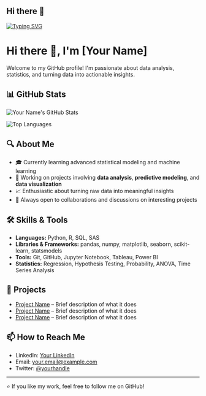 ## Hi there 👋

[![Typing SVG](https://readme-typing-svg.demolab.com/?lines=I+am+Chandra+Lokesh;Coffee-powered+Java+Developer;From+Design+to+Development;I+build+both+functional+and;User-friendly+Applications)](https://git.io/typing-svg)


# Hi there 👋, I'm [Your Name]

Welcome to my GitHub profile! I'm passionate about data analysis, statistics, and turning data into actionable insights.

## 📊 GitHub Stats

![Your Name's GitHub Stats](https://github-readme-stats.vercel.app/api?username=your-username&show_icons=true&theme=radical)

![Top Languages](https://github-readme-stats.vercel.app/api/top-langs/?username=your-username&layout=compact&theme=radical)

## 🔍 About Me

- 🎓 Currently learning advanced statistical modeling and machine learning
- 💼 Working on projects involving **data analysis**, **predictive modeling**, and **data visualization**
- 📈 Enthusiastic about turning raw data into meaningful insights
- 🤝 Always open to collaborations and discussions on interesting projects

## 🛠 Skills & Tools

- **Languages:** Python, R, SQL, SAS
- **Libraries & Frameworks:** pandas, numpy, matplotlib, seaborn, scikit-learn, statsmodels
- **Tools:** Git, GitHub, Jupyter Notebook, Tableau, Power BI
- **Statistics:** Regression, Hypothesis Testing, Probability, ANOVA, Time Series Analysis

## 📂 Projects

- [Project Name](link) – Brief description of what it does
- [Project Name](link) – Brief description of what it does
- [Project Name](link) – Brief description of what it does

## 📫 How to Reach Me

- LinkedIn: [Your LinkedIn](https://www.linkedin.com/in/yourprofile)
- Email: your.email@example.com
- Twitter: [@yourhandle](https://twitter.com/yourhandle)

---

⭐️ If you like my work, feel free to follow me on GitHub!


<!--
**chandra-lokesh/chandra-lokesh** is a ✨ _special_ ✨ repository because its `README.md` (this file) appears on your GitHub profile.

Here are some ideas to get you started:

- 🔭 I’m currently working on ...
- 🌱 I’m currently learning ...
- 👯 I’m looking to collaborate on ...
- 🤔 I’m looking for help with ...
- 💬 Ask me about ...
- 📫 How to reach me: ...
- 😄 Pronouns: ...
- ⚡ Fun fact: ...
-->
